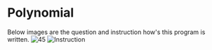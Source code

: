 # Polynomial
Below images are the question and instruction how's this program is written. 
![45](https://user-images.githubusercontent.com/43477992/74604562-259edb00-508d-11ea-8003-f225649f0fca.png)
![Instruction](https://user-images.githubusercontent.com/43477992/74604566-318a9d00-508d-11ea-95ab-d772f032e3ce.jpg)
